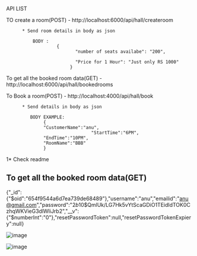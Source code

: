 API LIST

TO create a room(POST) - http://localhost:6000/api/hall/createroom

          * Send room details in body as json
              
              BODY :
                       {
                              "number of seats availabe": "200",
                             
                              "Price for 1 Hour": "Just only RS 1000" 
                            }
To get all the booked room data(GET) - http://localhost:6000/api/hall/bookedrooms


To Book a room(POST) - http://localhost:4000/api/hall/book

          * Send details in body as json

             BODY EXAMPLE:
                  {
                  "CustomerName":"anu",
                                    "StartTime":"6PM",
                  "EndTime":"10PM",
                  "RoomName":"BBB"
                  }

1*   Check readme    



## To get all the booked room data(GET)


{"_id":{"$oid":"654f9544a6d7ea739de68489"},"username":"anu","emailid":"anu@gmail.com","password":"$2b$10$QmlUk/LG7Hk5vYtScaGDiO1TEidldTOK0CzhqWKVieG3dlWliJrb2","__v":{"$numberInt":"0"},"resetPasswordToken":null,"resetPasswordTokenExpiery":null}


![image](https://github.com/c2hsasi/Test/assets/129680190/d94bf3ac-53e8-48eb-a600-7f5daac06447)


![image](https://github.com/c2hsasi/Test/assets/129680190/5d07aa81-29aa-420a-95da-c2171f389d2b)

